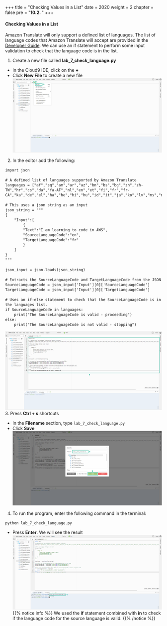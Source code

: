+++
title = "Checking Values in a List"
date = 2020
weight = 2
chapter = false
pre = "<b>10.2. </b>"
+++
#### Checking Values in a List

Amazon Translate will only support a defined list of languages. The list of language codes that Amazon Translate will accept are provided in the [Developer Guide](https://docs.aws.amazon.com/translate/latest/dg/what-is.html). We can use an if statement to perform some input validation to check that the language code is in the list.

1. Create a new file called **lab_7_check_language.py**
* In the Cloud9 IDE, click on the **+** 
* Click **New File** to create a new file
![Checking Values in a List](/images/10-if-statements/10.2-checking-value-in-the-list/checking-value-in-the-list-001.png?featherlight=false&width=90pc)
2. In the editor add the following:
```
import json

# A defined list of languages supported by Amazon Translate
languages = ["af","sq","am","ar","az","bn","bs","bg","zh","zh-TW","hr","cs","da","fa-AF","nl","en","et","fi","fr","fr-CA","ka","de","el","ha","he","hi","hu","id","it","ja","ko","lv","ms","no","fa","ps","pl","pt","ro","ru","sr","sk","sl","so","es","sw","sv","tl","ta","th","tr","uk","ur","vi"]

# This uses a json string as an input
json_string = """
{
    "Input":[
        {
        "Text":"I am learning to code in AWS",
        "SourceLanguageCode":"en",
        "TargetLanguageCode":"fr"
        }
    ]
}
"""

json_input = json.loads(json_string)

# Extracts the SourceLanguageCode and TargetLanguageCode from the JSON
SourceLanguageCode = json_input['Input'][0]['SourceLanguageCode']
TargetLanguageCode = json_input['Input'][0]['TargetLanguageCode']

# Uses an if-else statement to check that the SourceLanguageCode is in the languages list.
if SourceLanguageCode in languages:
    print("The SourceLanguageCode is valid - proceeding")
else:
    print("The SourceLanguageCode is not valid - stopping")
```
![Checking Values in a List](/images/10-if-statements/10.2-checking-value-in-the-list/checking-value-in-the-list-002.png?featherlight=false&width=90pc)
3. Press **Ctrl + s** shortcuts 
* In the **Filename** section, type ```lab_7_check_language.py```
* Click **Save**
![Checking Values in a List](/images/10-if-statements/10.2-checking-value-in-the-list/checking-value-in-the-list-003.png?featherlight=false&width=90pc)
4. To run the program, enter the following command in the terminal:
```
python lab_7_check_language.py
```
* Press **Enter**. We will see the result
![Checking Values in a List](/images/10-if-statements/10.2-checking-value-in-the-list/checking-value-in-the-list-004.png?featherlight=false&width=90pc)
{{% notice info %}} 
We used the **if** statement combined with **in** to check if the language code for the source language is valid.
{{% /notice %}}